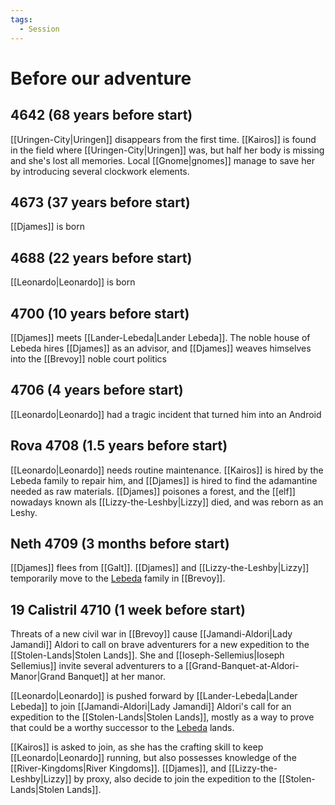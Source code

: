 ```yaml
---
tags:
  - Session
---
```

# Before our adventure
## 4642 (68 years before start)
[[Uringen-City|Uringen]] disappears from the first time. [[Kairos]] is found in the field where [[Uringen-City|Uringen]] was, but half her body is missing and she's lost all memories. Local [[Gnome|gnomes]] manage to save her by introducing several clockwork elements. 
## 4673 (37 years before start)
[[Djames]] is born
## 4688 (22 years before start)
[[Leonardo|Leonardo]] is born
## 4700 (10 years before start)
[[Djames]] meets [[Lander-Lebeda|Lander Lebeda]]. The noble house of Lebeda hires [[Djames]] as an advisor, and [[Djames]] weaves himselves into the [[Brevoy]] noble court politics
## 4706 (4 years before start)
[[Leonardo|Leonardo]] had a tragic incident that turned him into an Android
## Rova 4708 (1.5 years before start)
[[Leonardo|Leonardo]] needs routine maintenance. [[Kairos]] is hired by the Lebeda family to repair him, and [[Djames]] is hired to find the adamantine needed as raw materials. [[Djames]] poisones a forest, and the [[elf]] nowadays known als [[Lizzy-the-Leshby|Lizzy]] died, and was reborn as an Leshy.
## Neth 4709 (3 months before start)
[[Djames]] flees from [[Galt]]. [[Djames]] and [[Lizzy-the-Leshby|Lizzy]] temporarily move to the [Lebeda](Brevoy-Nobility#Lebeda) family in [[Brevoy]].

## 19 Calistril 4710 (1 week before start)
Threats of a new civil war in [[Brevoy]] cause [[Jamandi-Aldori|Lady Jamandi]] Aldori to call on brave adventurers for a new expedition to the [[Stolen-Lands|Stolen Lands]]. She and [[Ioseph-Sellemius|Ioseph Sellemius]] invite several adventurers to a [[Grand-Banquet-at-Aldori-Manor|Grand Banquet]] at her manor.

[[Leonardo|Leonardo]] is pushed forward by [[Lander-Lebeda|Lander Lebeda]] to join [[Jamandi-Aldori|Lady Jamandi]] Aldori's call for an expedition to the [[Stolen-Lands|Stolen Lands]], mostly as a way to prove that could be a worthy successor to the [Lebeda](Brevoy-Nobility#Lebeda) lands. 

[[Kairos]] is asked to join, as she has the crafting skill to keep [[Leonardo|Leonardo]] running, but also possesses knowledge of the [[River-Kingdoms|River Kingdoms]]. [[Djames]], and [[Lizzy-the-Leshby|Lizzy]] by proxy, also decide to join the expedition to the [[Stolen-Lands|Stolen Lands]]. 